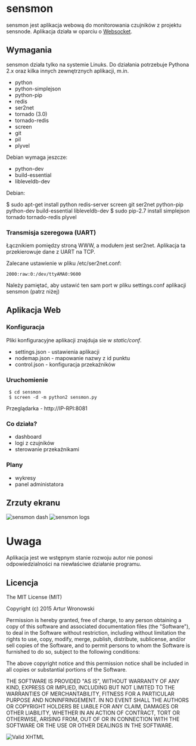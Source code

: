 # sensmon

sensmon jest aplikacja webową do monitorowania czujników z projektu sensnode. Aplikacja działa w oparciu o [Websocket](http://pl.wikipedia.org/wiki/WebSocket).

## Wymagania

sensmon działa tylko na systemie Linuks. Do działania potrzebuje Pythona 2.x oraz kilka innych zewnętrznych aplikacji, m.in.

- python
- python-simplejson
- python-pip
- redis
- ser2net
- tornado (3.0)
- tornado-redis
- screen
- git
- pil
- plyvel

Debian wymaga jeszcze:

- python-dev
- build-essential
- libleveldb-dev


Debian:

  $ sudo apt-get install python redis-server screen git ser2net python-pip python-dev build-essential libleveldb-dev
  $ sudo pip-2.7 install simplejson tornado tornado-redis plyvel


### Transmisja szeregowa (UART)

Łącznikiem pomiędzy stroną WWW, a modułem jest ser2net. Aplikacja ta przekierowuje dane z UART na TCP. 

Zalecane ustawienie w pliku /etc/ser2net.conf:

    2000:raw:0:/dev/ttyAMA0:9600
    
Należy pamiętać, aby ustawić ten sam port w pliku settings.conf aplikacji sensmon (patrz niżej)

## Aplikacja Web
### Konfiguracja

Pliki konfiguracyjne aplikacji znajduja sie w *static/conf*.

- settings.json - ustawienia aplikacji
- nodemap.json - mapowanie nazwy z id punktu
- control.json - konfiguracja przekaźników

### Uruchomienie

     $ cd sensmon
     $ screen -d -m python2 sensmon.py

Przeglądarka - http://IP-RPI:8081

### Co działa?

- dashboard
- logi z czujników
- sterowanie przekaźnikami

### Plany

- wykresy
- panel administatora

## Zrzuty ekranu

![sensmon dash](https://dl.dropbox.com/u/677573/Photos/sensmon.png)
![sensmon logs](https://dl.dropbox.com/u/677573/Photos/sensmon_i.png)

# Uwaga
Aplikacja jest we wstępnym stanie rozwoju autor nie ponosi odpowiedzialności na niewłaściwe działanie programu.

## Licencja

The MIT License (MIT)

Copyright (c) 2015 Artur Wronowski

Permission is hereby granted, free of charge, to any person obtaining a copy
of this software and associated documentation files (the "Software"), to deal
in the Software without restriction, including without limitation the rights
to use, copy, modify, merge, publish, distribute, sublicense, and/or sell
copies of the Software, and to permit persons to whom the Software is
furnished to do so, subject to the following conditions:

The above copyright notice and this permission notice shall be included in
all copies or substantial portions of the Software.

THE SOFTWARE IS PROVIDED "AS IS", WITHOUT WARRANTY OF ANY KIND, EXPRESS OR
IMPLIED, INCLUDING BUT NOT LIMITED TO THE WARRANTIES OF MERCHANTABILITY,
FITNESS FOR A PARTICULAR PURPOSE AND NONINFRINGEMENT. IN NO EVENT SHALL THE
AUTHORS OR COPYRIGHT HOLDERS BE LIABLE FOR ANY CLAIM, DAMAGES OR OTHER
LIABILITY, WHETHER IN AN ACTION OF CONTRACT, TORT OR OTHERWISE, ARISING FROM,
OUT OF OR IN CONNECTION WITH THE SOFTWARE OR THE USE OR OTHER DEALINGS IN
THE SOFTWARE.


![Valid XHTML](http://w3.org/Icons/valid-xhtml10)

